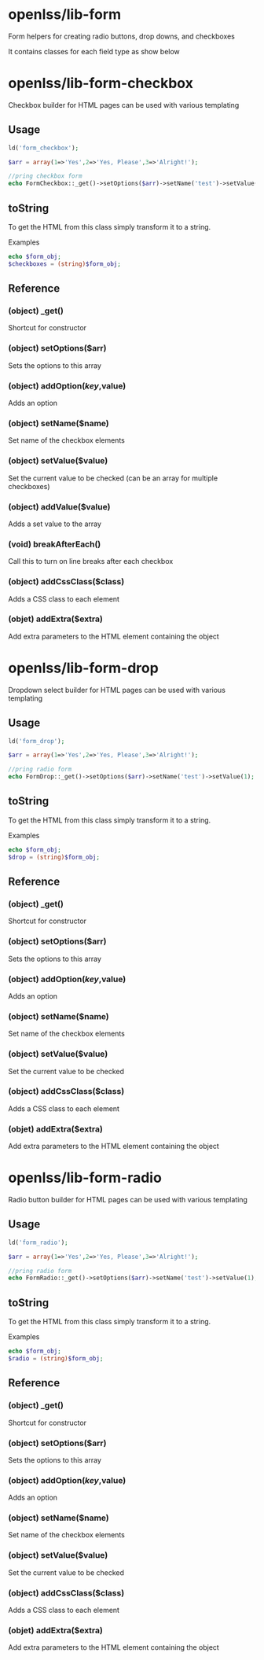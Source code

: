 openlss/lib-form
========

Form helpers for creating radio buttons, drop downs, and checkboxes

It contains classes for each field type as show below

openlss/lib-form-checkbox
=================

Checkbox builder for HTML pages can be used with various templating

Usage
----
```php
ld('form_checkbox');

$arr = array(1=>'Yes',2=>'Yes, Please',3=>'Alright!');

//pring checkbox form
echo FormCheckbox::_get()->setOptions($arr)->setName('test')->setValue(1);
```

toString
----
To get the HTML from this class simply transform it to a string.

Examples
```php
echo $form_obj;
$checkboxes = (string)$form_obj;
```

Reference
----

### (object) _get()
Shortcut for constructor

### (object) setOptions($arr)
Sets the options to this array

### (object) addOption($key,$value)
Adds an option

### (object) setName($name)
Set name of the checkbox elements

### (object) setValue($value)
Set the current value to be checked (can be an array for multiple checkboxes)

### (object) addValue($value)
Adds a set value to the array

### (void) breakAfterEach()
Call this to turn on line breaks after each checkbox

### (object) addCssClass($class)
Adds a CSS class to each element

### (objet) addExtra($extra)
Add extra parameters to the HTML element containing the object

openlss/lib-form-drop
=================

Dropdown select builder for HTML pages can be used with various templating

Usage
----
```php
ld('form_drop');

$arr = array(1=>'Yes',2=>'Yes, Please',3=>'Alright!');

//pring radio form
echo FormDrop::_get()->setOptions($arr)->setName('test')->setValue(1);
```

toString
----
To get the HTML from this class simply transform it to a string.

Examples
```php
echo $form_obj;
$drop = (string)$form_obj;
```

Reference
----

### (object) _get()
Shortcut for constructor

### (object) setOptions($arr)
Sets the options to this array

### (object) addOption($key,$value)
Adds an option

### (object) setName($name)
Set name of the checkbox elements

### (object) setValue($value)
Set the current value to be checked

### (object) addCssClass($class)
Adds a CSS class to each element

### (objet) addExtra($extra)
Add extra parameters to the HTML element containing the object

openlss/lib-form-radio
=================

Radio button builder for HTML pages can be used with various templating

Usage
----
```php
ld('form_radio');

$arr = array(1=>'Yes',2=>'Yes, Please',3=>'Alright!');

//pring radio form
echo FormRadio::_get()->setOptions($arr)->setName('test')->setValue(1);
```

toString
----
To get the HTML from this class simply transform it to a string.

Examples
```php
echo $form_obj;
$radio = (string)$form_obj;
```

Reference
----

### (object) _get()
Shortcut for constructor

### (object) setOptions($arr)
Sets the options to this array

### (object) addOption($key,$value)
Adds an option

### (object) setName($name)
Set name of the checkbox elements

### (object) setValue($value)
Set the current value to be checked

### (object) addCssClass($class)
Adds a CSS class to each element

### (objet) addExtra($extra)
Add extra parameters to the HTML element containing the object


